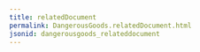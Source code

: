 ```yaml
---
title: relatedDocument
permalink: DangerousGoods.relatedDocument.html
jsonid: dangerousgoods_relateddocument
---
```

